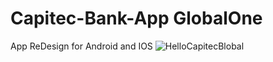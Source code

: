 # Capitec-Bank-App GlobalOne
App ReDesign for Android and IOS
![HelloCapitecBlobal](https://user-images.githubusercontent.com/43410018/214044997-7b8cf7ee-bd33-44a9-abaf-f371de2bf9dd.gif)



